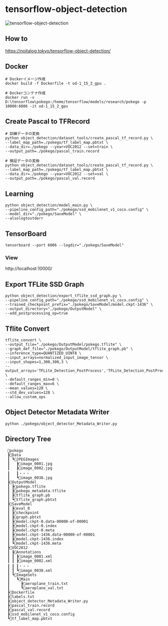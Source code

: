 # tensorflow-object-detection
![tensorflow-object-detection](https://user-images.githubusercontent.com/52857466/171999340-ba606947-05c2-4c7b-bdf4-d3521b45d5c2.png)

## How to
https://noitalog.tokyo/tensorflow-object-detection/

## Docker
```
# Dockerイメージ作成
docker build -f Dockerfile -t od-1_15_2_gpu .
```
```
# Dockerコンテナ作成
docker run -v D:\tensorflow\pokego:/home/tensorflow/models/research/pokego -p 10000:6006 -it od-1_15_2_gpu
```

## Create Pascal to TFRecord
```
# 訓練データの変換
python object_detection/dataset_tools/create_pascal_tf_record.py \
--label_map_path=./pokego/tf_label_map.pbtxt \
--data_dir=./pokego --year=VOC2012 --set=train \
--output_path=./pokego/pascal_train.record
```
```
# 検証データの変換
python object_detection/dataset_tools/create_pascal_tf_record.py \
--label_map_path=./pokego/tf_label_map.pbtxt \
--data_dir=./pokego --year=VOC2012 --set=val \
--output_path=./pokego/pascal_val.record
```

## Learning
```
python object_detection/model_main.py \
--pipeline_config_path="./pokego/ssd_mobilenet_v1_coco.config" \
--model_dir="./pokego/SaveModel" \
--alsologtostderr
```

## TensorBoard
```
tensorboard --port 6006 --logdir="./pokego/SaveModel"
```
### View
http://localhost:10000/

## Export TFLite SSD Graph
```
python object_detection/export_tflite_ssd_graph.py \
--pipeline_config_path="./pokego/ssd_mobilenet_v1_coco.config" \
--trained_checkpoint_prefix="./pokego/SaveModel/model.ckpt-1436" \
--output_directory="./pokego/OutputModel" \
--add_postprocessing_op=true
```

## Tflite Convert
```
tflite_convert \
--output_file="./pokego/OutputModel/pokego.tflite" \
--graph_def_file="./pokego/OutputModel/tflite_graph.pb" \
--inference_type=QUANTIZED_UINT8 \
--input_arrays=normalized_input_image_tensor \
--input_shapes=1,300,300,3 \
--output_arrays='TFLite_Detection_PostProcess','TFLite_Detection_PostProcess:1','TFLite_Detection_PostProcess:2','TFLite_Detection_PostProcess:3' \
--default_ranges_min=0 \
--default_ranges_max=6 \
--mean_values=128 \
--std_dev_values=128 \
--allow_custom_ops
```

## Object Detector Metadata Writer
```
python ./pokego/object_detector_Metadata_Writer.py
```

## Directory Tree
```
 📂pokego
 ┣📂Data
 ┃ ┗📂JPEGImages
 ┃   ┣📄image_0001.jpg
 ┃   ┣📄image_0002.jpg
 ┃   ┃・・・
 ┃   ┗📄image_0038.jpg
 ┣📂OutputModel
 ┃ ┣📄pokego.tflite
 ┃ ┣📄pokego_metadata.tflite
 ┃ ┣📄tflite_graph.pb
 ┃ ┗📄tflite_graph.pbtxt
 ┣📂SaveModel
 ┃ ┣📂eval_0
 ┃ ┣📄checkpoint
 ┃ ┣📄graph.pbtxt
 ┃ ┣📄model.ckpt-0.data-00000-of-00001
 ┃ ┣📄model.ckpt-0.index
 ┃ ┣📄model.ckpt-0.meta
 ┃ ┣📄model.ckpt-1436.data-00000-of-00001
 ┃ ┣📄model.ckpt-1436.index
 ┃ ┗📄model.ckpt-1436.meta
 ┣📂VOC2012
 ┃ ┣📂Annotations
 ┃ ┃ ┣📄image_0001.xml
 ┃ ┃ ┣📄image_0002.xml
 ┃ ┃ ┃・・・
 ┃ ┃ ┗📄image_0038.xml
 ┃ ┗📂ImageSets
 ┃   ┗📂Main
 ┃     ┣📄aeroplane_train.txt
 ┃     ┗📄aeroplane_val.txt
 ┣📄Dockerfile
 ┣📄labels.txt
 ┣📄object_detector_Metadata_Writer.py
 ┣📄pascal_train.record
 ┣📄pascal_val.record
 ┣📄ssd_mobilenet_v1_coco.config
 ┗📄tf_label_map.pbtxt
```
